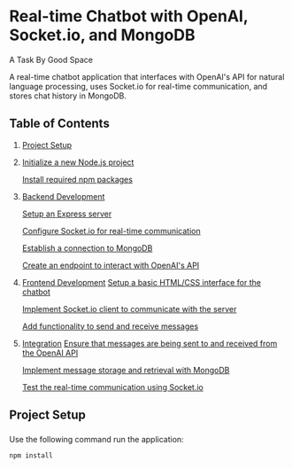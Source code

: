 
# Real-time Chatbot with OpenAI, Socket.io, and MongoDB
A Task By Good Space

A real-time chatbot application that interfaces with OpenAI's API for natural language processing, uses Socket.io for real-time communication, and stores chat history in MongoDB.

## Table of Contents

1. [Project Setup](#project-setup)
2. 
    [Initialize a new Node.js project](#initialize-a-new-nodejs-project)
   
    [Install required npm packages](#install-required-npm-packages)
   
4. [Backend Development](#backend-development)
   
    [Setup an Express server](#setup-an-express-server)
   
    [Configure Socket.io for real-time communication](#configure-socketio-for-real-time-communication)
   
    [Establish a connection to MongoDB](#establish-a-connection-to-mongodb)
   
    [Create an endpoint to interact with OpenAI's API](#create-an-endpoint-to-interact-with-openais-api)
   
5. [Frontend Development](#frontend-development)
    [Setup a basic HTML/CSS interface for the chatbot](#setup-a-basic-htmlcss-interface-for-the-chatbot)
   
    [Implement Socket.io client to communicate with the server](#implement-socketio-client-to-communicate-with-the-server)
   
    [Add functionality to send and receive messages](#add-functionality-to-send-and-receive-messages)
   
6. [Integration](#integration)
    [Ensure that messages are being sent to and received from the OpenAI API](#ensure-that-messages-are-being-sent-to-and-received-from-the-openai-api)
   
    [Implement message storage and retrieval with MongoDB](#implement-message-storage-and-retrieval-with-mongodb)
   
    [Test the real-time communication using Socket.io](#test-the-real-time-communication-using-socketio)

## Project Setup

### 

Use the following command run the application:

```bash
npm install
